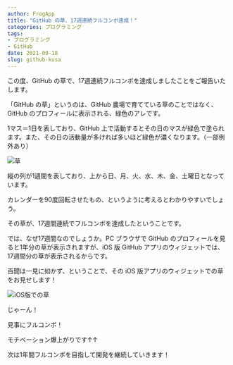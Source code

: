 ```yaml
---
author: FrogApp
title: "GitHub の草、17週連続フルコンボ達成！"
categories: プログラミング
tags:
- プログラミング
- GitHub
date: 2021-09-18
slug: github-kusa
---
```


この度、GitHub の草で、17週連続フルコンボを達成しましたことをご報告いたします。

「GitHub の草」というのは、GitHub 農場で育てている草のことではなく、GitHub のプロフィールに表示される、緑色のアレです。

1マス＝1日を表しており、GitHub 上で活動するとその日のマスが緑色で塗られます。また、その日の活動量が多ければ多いほど緑色が濃くなります。（一部例外あり）

![草](https://user-images.githubusercontent.com/75155258/133869233-f51da509-43c1-4116-9dca-1e64c3ebba8c.png)

縦の列が1週間を表しており、上から日、月、火、水、木、金、土曜日となっています。

カレンダーを90度回転させたもの、というように考えるとわかりやすいでしょう。

その草が、17週間連続でフルコンボを達成したということです。

では、なぜ17週間なのでしょうか。PC ブラウザで GitHub のプロフィールを見ると1年分の草が表示されますが、iOS 版 GitHub アプリのウィジェットでは、17週間分の草が表示されるからです。

百聞は一見に如かず、ということで、その iOS 版アプリのウィジェットでの草をお見せします！

![iOS版での草](https://user-images.githubusercontent.com/75155258/133869095-aa6cde0d-84de-493e-9055-635829b0624d.jpg)

じゃーん！

見事にフルコンボ！

モチベーション爆上がりです↑↑

次は1年間フルコンボを目指して開発を継続していきます！
